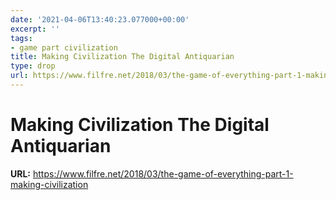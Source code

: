 ```yaml
---
date: '2021-04-06T13:40:23.077000+00:00'
excerpt: ''
tags:
- game part civilization
title: Making Civilization The Digital Antiquarian
type: drop
url: https://www.filfre.net/2018/03/the-game-of-everything-part-1-making-civilization
---
```


# Making Civilization The Digital Antiquarian

**URL:** https://www.filfre.net/2018/03/the-game-of-everything-part-1-making-civilization
